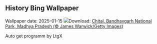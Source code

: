 ## History Bing Wallpaper
Wallpaper date: 2025-01-15
![](https://www.bing.com/th?id=OHR.DeerBuck_EN-IN3553465734_UHD.jpg&w=1000)Download: [Chital, Bandhavgarh National Park, Madhya Pradesh (© James Warwick/Getty Images)](https://www.bing.com/th?id=OHR.DeerBuck_EN-IN3553465734_UHD.jpg)

Auto get programm by LtgX
